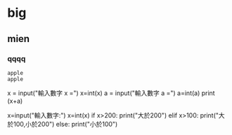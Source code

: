 
# big
## mien
### qqqq

```
apple
apple
```

x = input("輸入數字 x =")
x=int(x)
a = input("輸入數字 a =")
a=int(a)
print (x+a)

x=input("輸入數字:")
x=int(x)
if x>200:
  print("大於200")
elif x>100:
  print("大於100,小於200")
else:
  print("小於100")
